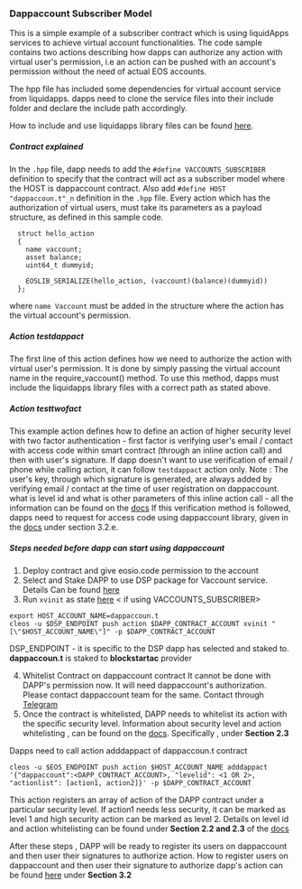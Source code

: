 ### Dappaccount Subscriber Model

This is a simple example of a subscriber contract which is using liquidApps services to achieve virtual account functionalities. The code sample contains two actions describing how dapps can authorize any action with virtual user's permission, i.e an action can be pushed with an account's permission without the need of actual EOS accounts.

The hpp file has included some dependencies for virtual account service from liquidapps. dapps need to clone the service files into their include folder and declare the include path accordingly.

How to include and use liquidapps library files can be found [here](https://docs.liquidapps.io/en/v2.0/developers/vaccounts-getting-started.html).

##### Contract explained

In the `.hpp` file, dapp needs to add the `#define VACCOUNTS_SUBSCRIBER` definition to specify that the contract will act as a subscriber model where the HOST is dappaccount contract.
Also add `#define HOST "dappaccoun.t"_n` definition in the `.hpp` file.
Every action which has the authorization of virtual users, must take its parameters as a payload structure, as defined in this sample code.
```
  struct hello_action
  {
    name vaccount;
    asset balance;
    uint64_t dummyid;

    EOSLIB_SERIALIZE(hello_action, (vaccount)(balance)(dummyid))
  };
```
where `name Vaccount` must be added in the structure where the action has the virtual account's permission.

##### Action testdappact
The first line of this action defines how we need to authorize the action with virtual user's permission. It is done by simply passing the virtual account name in the require_vaccount() method. To use this method, dapps must include the liquidapps library files with a correct path as stated above.

##### Action testtwofact  
This example action defines how to define an action of higher security level with two factor authentication - first factor is verifying user's email / contact with access code within smart contract (through an inline action call) and then with user's signature. If dapp doesn't want to use verification of email / phone while calling action, it can follow `testdappact` action only. Note : The user's key, through which signature is generated, are always added by verifying email / contact at the time of user registration on dappaccount.
what is level id and what is other parameters of this inline action call - all the information can be found on the [docs](https://docs.google.com/document/d/1fB5kH-fLERaeF5XRJo33V0edBLPbIJ2UIEuxvmEyjQc/edit?usp=sharing)
If this verification method is followed, dapps need to request for access code using dappaccount library, given in the [docs](https://docs.google.com/document/d/1fB5kH-fLERaeF5XRJo33V0edBLPbIJ2UIEuxvmEyjQc/edit?usp=sharing) under section 3.2.e.

##### Steps needed before dapp can start using dappaccount
1. Deploy contract and give eosio.code permission to the account
2. Select and Stake DAPP to use DSP package for Vaccount service. Details Can be found [here](https://docs.liquidapps.io/en/v2.0/developers/vaccounts-getting-started.html#select-and-stake-dapp-for-dsp-package-dsp-portal-link) 
3. Run `xvinit` as state [here](https://docs.liquidapps.io/en/v2.0/developers/vaccounts-getting-started.html#select-and-stake-dapp-for-dsp-package-dsp-portal-link)
< if using VACCOUNTS_SUBSCRIBER>
```
export HOST_ACCOUNT_NAME=dappaccoun.t
cleos -u $DSP_ENDPOINT push action $DAPP_CONTRACT_ACCOUNT xvinit "[\"$HOST_ACCOUNT_NAME\"]" -p $DAPP_CONTRACT_ACCOUNT
```
DSP_ENDPOINT - it is specific to the DSP dapp has selected and staked to. **dappaccoun.t** is staked to **blockstartac** provider

4. Whitelist Contract on dappaccount contract 
It cannot be done with DAPP's permission now. It will need dappaccount's authorization. Please contact dappaccount team for the same.
Contact through [Telegram](https://t.me/dappaccount)
5. Once the contract is whitelisted, DAPP needs to whitelist its action with the specific security level.
Information about security level and action whitelisting , can be found on the [docs](https://docs.google.com/document/d/1fB5kH-fLERaeF5XRJo33V0edBLPbIJ2UIEuxvmEyjQc/edit?usp=sharing). Specifically , under **Section 2.3**

Dapps need to call action adddappact of dappaccoun.t contract
```
cleos -u $EOS_ENDPOINT push action $HOST_ACCOUNT_NAME adddappact '{"dappaccount":<DAPP_CONTRACT_ACCOUNT>, "levelid": <1 OR 2>, "actionlist": [action1, action2]}' -p $DAPP_CONTRACT_ACCOUNT
```
This action registers an array of action of the DAPP contract under a particular security level. If action1 needs less security, it can be marked as level 1 and high security action can be marked as level 2. Details on level id and action whitelisting can be found under **Section 2.2 and 2.3** of the [docs](https://docs.google.com/document/d/1fB5kH-fLERaeF5XRJo33V0edBLPbIJ2UIEuxvmEyjQc/edit?usp=sharing)

After these steps , DAPP will be ready to register its users on dappaccount and then user their signatures to authorize action. 
How to register users on dappaccount and then user their signature to authorize dapp's action can be found [here](https://docs.google.com/document/d/1fB5kH-fLERaeF5XRJo33V0edBLPbIJ2UIEuxvmEyjQc/edit?usp=sharing) under **Section 3.2**
